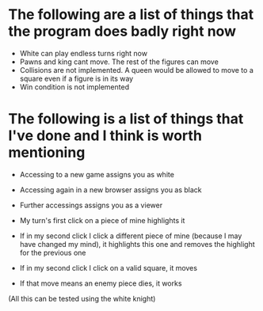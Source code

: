 # The following are a list of things that the program does badly right now

- White can play endless turns right now
- Pawns and king cant move. The rest of the figures can move
- Collisions are not implemented. A queen would be allowed to move to a square even if a figure is in its way
- Win condition is not implemented


# The following is a list of things that I've done and I think is worth mentioning

- Accessing to a new game assigns you as white
- Accessing again in a new browser assigns you as black
- Further accessings assigns you as a viewer

- My turn's first click on a piece of mine highlights it
- If in my second click I click a different piece of mine (because I may have changed my mind), it highlights this one and removes the highlight for the previous one
- If in my second click I click on a valid square, it moves
- If that move means an enemy piece dies, it works

(All this can be tested using the white knight)

